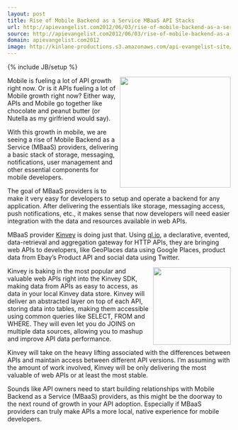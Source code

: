 ```yaml
---
layout: post
title: Rise of Mobile Backend as a Service MBaaS API Stacks
url: http://apievangelist.com2012/06/03/rise-of-mobile-backend-as-a-service-mbaas-api-stacks/
source: http://apievangelist.com2012/06/03/rise-of-mobile-backend-as-a-service-mbaas-api-stacks/
domain: apievangelist.com2012
image: http://kinlane-productions.s3.amazonaws.com/api-evangelist-site/blog/kinvey-logo-300.png
---
```

{% include JB/setup %}<p>
     <a href="http://www.kinvey.com/" target="_blank"><img src="http://kinlane-productions.s3.amazonaws.com/mobile-backend-as-a-service/kinvey/kinvey-logo-300.png"  width="250" align="right" /></a>
</p>
<p>
     Mobile is fueling a lot of API growth right now. Or is it APIs fueling a lot of Mobile growth right now? Either way, APIs and Mobile go together like chocolate and peanut butter (or Nutella as my girlfriend would say).
</p>
<p>
     With this growth in mobile, we are seeing a rise of Mobile Backend as a Service (MBaaS) providers, delivering a basic stack of storage, messaging, notifications, user management and other essential components for mobile developers.
</p>
<p>
     The goal of MBaaS providers is to make it very easy for developers to setup and operate a backend for any application. After delivering the essentials like storage, messaging access, push notifications, etc., it makes sense that now developers will need easier integration with the data and resources available in web APIs.
</p>
<p>
     MBaaS provider <a title="Kinvey" href="http://www.kinvey.com/">Kinvey</a> is doing just that. Using <a title="ql.io" href="http://www.ebaytechblog.com/2011/11/30/announcing-ql-io/">ql.io</a>, a declarative, evented, data-retrieval and aggregation gateway for HTTP APIs, they are bringing web APIs to developers, like GeoPlaces data using Google Places, product data from Ebay’s Product API and social data using Twitter.
</p>
<p>
     <a href="http://ql.io/" target="_blank"><img src="http://kinlane-productions.s3.amazonaws.com/api-tools/qlio-logo-300.png"  width="175" align="right" /></a>
</p>
<p>
     Kinvey is baking in the most popular and valuable web APIs right into the Kinvey SDK, making data from APIs as easy to access, as data in your local Kinvey data store. Kinvey will deliver an abstracted layer on top of each API, storing data into tables, making them accessible using common queries like SELECT, FROM and WHERE. They will even let you do JOINS on multiple data sources, allowing you to mashup and improve API data performance.
</p>
<p>
     Kinvey will take on the heavy lifting associated with the differences between APIs and maintain access between different API versions. I’m assuming with the amount of work involved, Kinvey will be only delivering the most valuable of web APIs or at least the most stable.
</p>
<p>
     Sounds like API owners need to start building relationships with Mobile Backend as a Service (MBaaS) providers, as this might be the doorway to the next round of growth in your API adoption. Especially if MBaaS providers can truly make APIs a more local, native experience for mobile developers.
</p>
